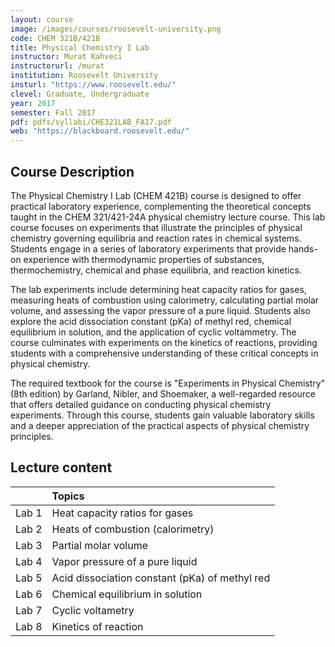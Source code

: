 ```yaml
---
layout: course
image: /images/courses/roosevelt-university.png
code: CHEM 321B/421B
title: Physical Chemistry I Lab
instructor: Murat Kahveci
instructorurl: /murat
institution: Roosevelt University
insturl: "https://www.roosevelt.edu/"
clevel: Graduate, Undergraduate
year: 2017
semester: Fall 2017
pdf: pdfs/syllabi/CHE321LAB_FA17.pdf
web: "https://blackboard.roosevelt.edu/"
---
```


## Course Description

The Physical Chemistry I Lab (CHEM 421B) course is designed to offer practical laboratory experience, complementing the theoretical concepts taught in the CHEM 321/421-24A physical chemistry lecture course. This lab course focuses on experiments that illustrate the principles of physical chemistry governing equilibria and reaction rates in chemical systems. Students engage in a series of laboratory experiments that provide hands-on experience with thermodynamic properties of substances, thermochemistry, chemical and phase equilibria, and reaction kinetics.

The lab experiments include determining heat capacity ratios for gases, measuring heats of combustion using calorimetry, calculating partial molar volume, and assessing the vapor pressure of a pure liquid. Students also explore the acid dissociation constant (pKa) of methyl red, chemical equilibrium in solution, and the application of cyclic voltammetry. The course culminates with experiments on the kinetics of reactions, providing students with a comprehensive understanding of these critical concepts in physical chemistry.

The required textbook for the course is "Experiments in Physical Chemistry" (8th edition) by Garland, Nibler, and Shoemaker, a well-regarded resource that offers detailed guidance on conducting physical chemistry experiments. Through this course, students gain valuable laboratory skills and a deeper appreciation of the practical aspects of physical chemistry principles.

## Lecture content

|       | Topics |
|:-------|:-------|
| Lab 1 | Heat capacity ratios for gases |
| Lab 2 | Heats of combustion (calorimetry) |
| Lab 3 | Partial molar volume |
| Lab 4 | Vapor pressure of a pure liquid |
| Lab 5| Acid dissociation constant (pKa) of methyl red |
| Lab 6 | Chemical equilibrium in solution |
| Lab 7 | Cyclic voltametry |
| Lab 8  |  Kinetics of reaction |
